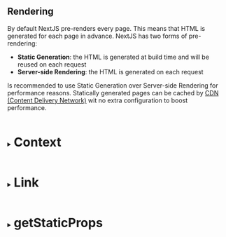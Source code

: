 ## Rendering
By default NextJS pre-renders every page. This means that HTML is generated for each page in advance.
NextJS has two forms of pre-rendering:
- **Static Generation**: the HTML is generated at build time and will be reused on each request
- **Server-side Rendering**: the HTML is generated on each request

Is recommended to use Static Generation over Server-side Rendering for performance reasons. Statically generated pages can be cached by [CDN (Content Delivery Network)](https://www.cloudflare.com/learning/cdn/what-is-a-cdn/) wit no extra configuration to boost performance.

<details>
	<summary><h1 style="display: inline-block">Context</h1></summary>


</details>
<details>
	<summary><h1 style="display: inline-block">Link</h1></summary>
	
Link is a React component that extends the HTML `\<a\>\` element to provide prefetching and client-side navigation between routes. It is the primary way to navigate between routes in NextJS.

A very interesting property about `Link` components is `prefetch` which by default is set to be true. This property allows the app to prefetch the page in the background.
</details>
<details>
	<summary><h1 style="display: inline-block">getStaticProps</h1></summary>
	
If you export a function called `getStaticProps`, for Static Site Generation, from a page NextJS will pre-render this page at build time using the props return by `getStaticProps`.
An example of this is:
```js
export function async getStaticProps() {
	const res = await fetch('https://api.github.com/repos/vercerl/next.js')
	const repo = await res.json()
	return { props: { repo } }
}

export default function Page({ repo }) {
	return repo.stargazers_count;
}

```

When to use `getStaticProps`:
- The data required to render the page is available ahead of user's request
- The data comes from a headless [CMS (Content Management Service)](https://kinsta.com/knowledgebase/content-management-system/)
- The data must be pre-rendered and be very fast (html and json generation)
- The data can be publicly cached (can be bypassed with Middleware)

<details>
	<summary><h1 style="display: inline-block">revalidate</h1></summary>
	
A very interesting property of `getStaticProps` is the property `revalidate` which allows us to re-render the data and call this function again when the time entered as value has passed and we refresh the page ([ISR which stands for Incremental Static Regeneration](https://nextjs.org/docs/pages/building-your-application/rendering/incremental-static-regeneration)). An example of this is:
```js
export function async getStaticProps() {
	const res = await fetch('https://api.github.com/repos/vercerl/next.js')
	const repo = await res.json()
	return { 
		props: { 
			repo 
		},
		revalidate: 10
	}
}

export default function Page({ repo }) {
	return repo.stargazers_count;
}

```
The code above will call the `getStaticProps` function every 10 second ahead of the last call on this function.
</details>
<details>
	<summary><h1 style="display: inline-block">notFound</h1></summary>
	
```javascript 
export async function getServerSideProps(context) {
	const res = await fetch('https://api.github.com/repos/vercerl/next.js')
	const data = await res.json()

	if (!data) {
		return {
			notFound: true
		}
	}

	return { 
		props: { 
			repo 
		}
	}
}
```
The `notFound` boolean allows the page to return a 404 status.
</details>
</details>
